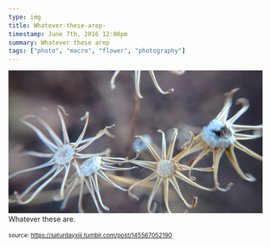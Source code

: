 ```yaml
---
type: img
title: Whatever-these-arep-
timestamp: June 7th, 2016 12:00pm
summary: Whatever these arep 
tags: ["photo", "macro", "flower", "photography"]
---
```

<img src="../media/145567052190.jpg"/>
                                                                                          <div class="caption">
Whatever these are.
 
                                    
                
                
                
                
                                
<small>source: https://saturdayxiii.tumblr.com/post/145567052190</small>